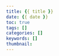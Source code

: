```yaml
---
title: {{ title }}
date: {{ date }}
toc: true
tags: []
categories: []
keywords: []
thumbnail: 
---
```

